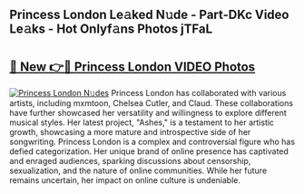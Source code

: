 ## Princess London Le𝚊ked N𝚞de - Part-DKc Video Le𝚊ks - Hot Onlyf𝚊ns Photos jTFaL

# <h2><a href="http://ac48707.deff.icu/?id=Princess+London">🔗 New 👉🔴 Princess London VIDEO Photos</a></h2>

[![Princess London N𝚞des](https://i.imgur.com/rIISA9y.gif)](http://ac48707.deff.icu/?id=Princess+London)
Princess London has collaborated with various artists, including mxmtoon, Chelsea Cutler, and Claud. These collaborations have further showcased her versatility and willingness to explore different musical styles. Her latest project, "Ashes," is a testament to her artistic growth, showcasing a more mature and introspective side of her songwriting. Princess London is a complex and controversial figure who has defied categorization. Her unique brand of online presence has captivated and enraged audiences, sparking discussions about censorship, sexualization, and the nature of online communities. While her future remains uncertain, her impact on online culture is undeniable.
